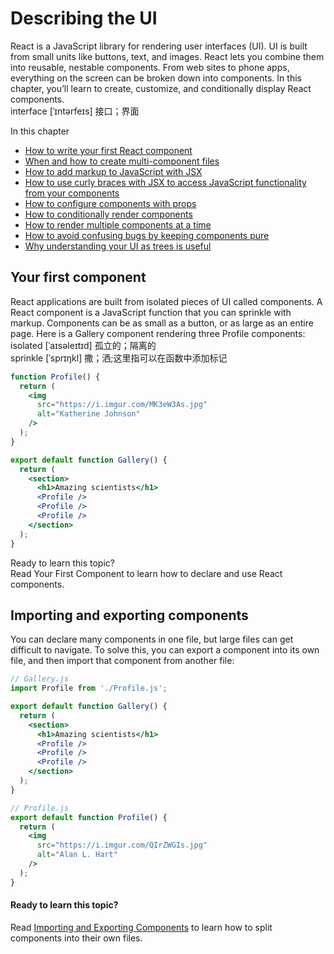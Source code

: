 # Describing the UI
React is a JavaScript library for rendering user interfaces (UI). UI is built from small units like buttons, text, and images. React lets you combine them into reusable, nestable components. From web sites to phone apps, everything on the screen can be broken down into components. In this chapter, you’ll learn to create, customize, and conditionally display React components.\
interface [ˈɪntərfeɪs] 接口；界面

In this chapter
- [How to write your first React component](https://react.dev/learn/your-first-component)
- [When and how to create multi-component files](https://react.dev/learn/importing-and-exporting-components)
- [How to add markup to JavaScript with JSX](https://react.dev/learn/writing-markup-with-jsx)
- [How to use curly braces with JSX to access JavaScript functionality from your components](https://react.dev/learn/javascript-in-jsx-with-curly-braces)
- [How to configure components with props](https://react.dev/learn/passing-props-to-a-component)
- [How to conditionally render components](https://react.dev/learn/conditional-rendering)
- [How to render multiple components at a time](https://react.dev/learn/rendering-lists)
- [How to avoid confusing bugs by keeping components pure](https://react.dev/learn/keeping-components-pure)
- [Why understanding your UI as trees is useful](https://react.dev/learn/understanding-your-ui-as-a-tree)

## Your first component
React applications are built from isolated pieces of UI called components. A React component is a JavaScript function that you can sprinkle with markup. Components can be as small as a button, or as large as an entire page. Here is a Gallery component rendering three Profile components:\
isolated [ˈaɪsəleɪtɪd] 孤立的；隔离的\
sprinkle [ˈsprɪŋkl] 撒；洒;这里指可以在函数中添加标记
```jsx
function Profile() {
  return (
    <img
      src="https://i.imgur.com/MK3eW3As.jpg"
      alt="Katherine Johnson"
    />
  );
}

export default function Gallery() {
  return (
    <section>
      <h1>Amazing scientists</h1>
      <Profile />
      <Profile />
      <Profile />
    </section>
  );
}
```

Ready to learn this topic?\
Read Your First Component to learn how to declare and use React components.

## Importing and exporting components
You can declare many components in one file, but large files can get difficult to navigate. To solve this, you can export a component into its own file, and then import that component from another file:
```jsx
// Gallery.js
import Profile from './Profile.js';

export default function Gallery() {
  return (
    <section>
      <h1>Amazing scientists</h1>
      <Profile />
      <Profile />
      <Profile />
    </section>
  );
}
```
```jsx
// Profile.js
export default function Profile() {
  return (
    <img
      src="https://i.imgur.com/QIrZWGIs.jpg"
      alt="Alan L. Hart"
    />
  );
}
```
#### Ready to learn this topic?
Read [Importing and Exporting Components](https://react.dev/learn/importing-and-exporting-components) to learn how to split components into their own files.
